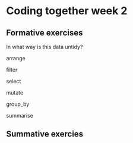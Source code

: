 # Coding together week 2
## Formative exercises
In what way is this data untidy?

arrange

filter

select

mutate

group_by

summarise

## Summative exercies